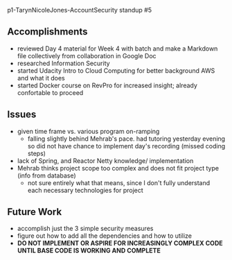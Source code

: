 p1-TarynNicoleJones-AccountSecurity standup #5

## Accomplishments

- reviewed Day 4 material for Week 4 with batch and make a Markdown file collectively from collaboration in Google Doc
- researched Information Security
- started Udacity Intro to Cloud Computing for better background AWS and what it does
- started Docker course on RevPro for increased insight; already confortable to proceed

## Issues
- given time frame vs. various program on-ramping
  - falling slightly behind Mehrab's pace. had tutoring yesterday evening so did not have chance to implement day's recording (missed coding steps) 
- lack of Spring, and Reactor Netty knowledge/ implementation
- Mehrab thinks project scope too complex and does not fit project type (info from database)
  - not sure entirely what that means, since I don't fully understand each necessary technologies for project

## Future Work
- accomplish just the 3 simple security measures
- figure out how to add all the dependencies and how to utilize
- **DO NOT IMPLEMENT OR ASPIRE FOR INCREASINGLY COMPLEX CODE UNTIL BASE CODE IS WORKING AND COMPLETE**
